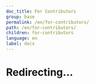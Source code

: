 ```yaml
---
doc_title: For Contributors
group: base
permalink: /en/for-contributors/
path: /en/for-contributors/
children: for-contributors
language: en
label: docs
---
```


# Redirecting...

<script>
    // window.location.replace("https://github.com/input-output-hk/cardano-sl/blob/develop/CONTRIBUTING.md");
</script>

